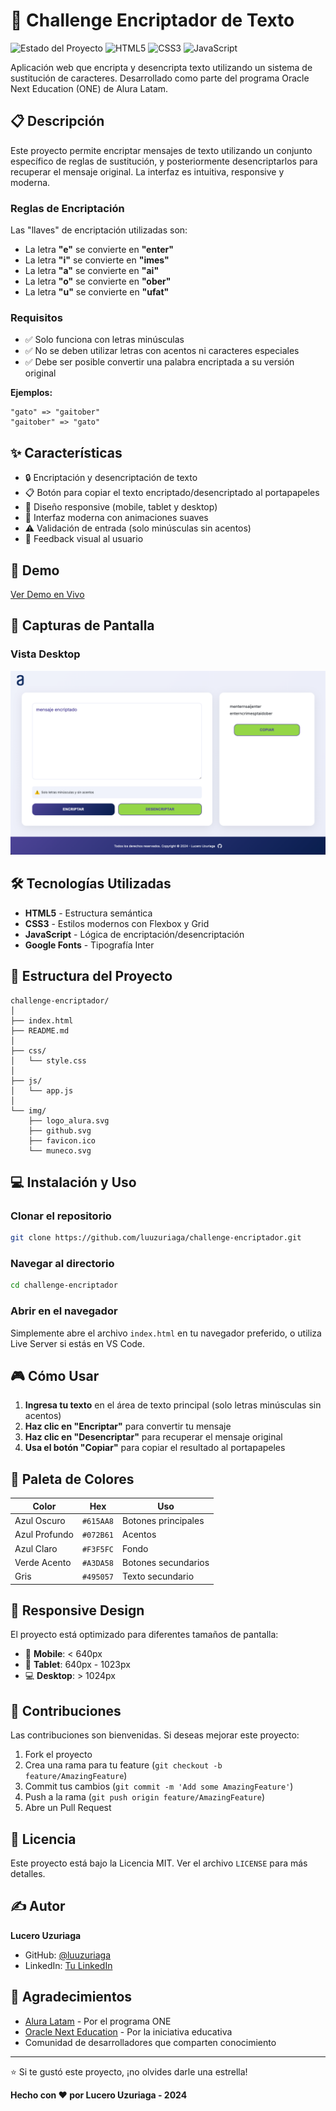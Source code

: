 # 🔐 Challenge Encriptador de Texto

![Estado del Proyecto](https://img.shields.io/badge/Estado-Finalizado-success)
![HTML5](https://img.shields.io/badge/HTML5-E34F26?logo=html5&logoColor=white)
![CSS3](https://img.shields.io/badge/CSS3-1572B6?logo=css3&logoColor=white)
![JavaScript](https://img.shields.io/badge/JavaScript-F7DF1E?logo=javascript&logoColor=black)

Aplicación web que encripta y desencripta texto utilizando un sistema de sustitución de caracteres. Desarrollado como parte del programa Oracle Next Education (ONE) de Alura Latam.

## 📋 Descripción

Este proyecto permite encriptar mensajes de texto utilizando un conjunto específico de reglas de sustitución, y posteriormente desencriptarlos para recuperar el mensaje original. La interfaz es intuitiva, responsive y moderna.

### Reglas de Encriptación

Las "llaves" de encriptación utilizadas son:

- La letra **"e"** se convierte en **"enter"**
- La letra **"i"** se convierte en **"imes"**
- La letra **"a"** se convierte en **"ai"**
- La letra **"o"** se convierte en **"ober"**
- La letra **"u"** se convierte en **"ufat"**

### Requisitos

- ✅ Solo funciona con letras minúsculas
- ✅ No se deben utilizar letras con acentos ni caracteres especiales
- ✅ Debe ser posible convertir una palabra encriptada a su versión original

**Ejemplos:**

```
"gato" => "gaitober"
"gaitober" => "gato"
```

## ✨ Características

- 🔒 Encriptación y desencriptación de texto
- 📋 Botón para copiar el texto encriptado/desencriptado al portapapeles
- 📱 Diseño responsive (mobile, tablet y desktop)
- 🎨 Interfaz moderna con animaciones suaves
- ⚠️ Validación de entrada (solo minúsculas sin acentos)
- 🎯 Feedback visual al usuario

## 🚀 Demo

[Ver Demo en Vivo](#) <!-- Agrega aquí el link de tu GitHub Pages o Vercel -->

## 📸 Capturas de Pantalla

### Vista Desktop
![Vista Desktop](./img/home.png)


## 🛠️ Tecnologías Utilizadas

- **HTML5** - Estructura semántica
- **CSS3** - Estilos modernos con Flexbox y Grid
- **JavaScript** - Lógica de encriptación/desencriptación
- **Google Fonts** - Tipografía Inter

## 📁 Estructura del Proyecto

```
challenge-encriptador/
│
├── index.html
├── README.md
│
├── css/
│   └── style.css
│
├── js/
│   └── app.js
│
└── img/
    ├── logo_alura.svg
    ├── github.svg
    ├── favicon.ico
    └── muneco.svg
```

## 💻 Instalación y Uso

### Clonar el repositorio

```bash
git clone https://github.com/luuzuriaga/challenge-encriptador.git
```

### Navegar al directorio

```bash
cd challenge-encriptador
```

### Abrir en el navegador

Simplemente abre el archivo `index.html` en tu navegador preferido, o utiliza Live Server si estás en VS Code.

## 🎮 Cómo Usar

1. **Ingresa tu texto** en el área de texto principal (solo letras minúsculas sin acentos)
2. **Haz clic en "Encriptar"** para convertir tu mensaje
3. **Haz clic en "Desencriptar"** para recuperar el mensaje original
4. **Usa el botón "Copiar"** para copiar el resultado al portapapeles

## 🎨 Paleta de Colores

| Color | Hex | Uso |
|-------|-----|-----|
| Azul Oscuro | `#615AA8` | Botones principales |
| Azul Profundo | `#072B61` | Acentos |
| Azul Claro | `#F3F5FC` | Fondo |
| Verde Acento | `#A3DA58` | Botones secundarios |
| Gris | `#495057` | Texto secundario |

## 📱 Responsive Design

El proyecto está optimizado para diferentes tamaños de pantalla:

- 📱 **Mobile**: < 640px
- 📱 **Tablet**: 640px - 1023px
- 💻 **Desktop**: > 1024px

## 🤝 Contribuciones

Las contribuciones son bienvenidas. Si deseas mejorar este proyecto:

1. Fork el proyecto
2. Crea una rama para tu feature (`git checkout -b feature/AmazingFeature`)
3. Commit tus cambios (`git commit -m 'Add some AmazingFeature'`)
4. Push a la rama (`git push origin feature/AmazingFeature`)
5. Abre un Pull Request

## 📄 Licencia

Este proyecto está bajo la Licencia MIT. Ver el archivo `LICENSE` para más detalles.

## ✍️ Autor

**Lucero Uzuriaga**

- GitHub: [@luuzuriaga](https://github.com/luuzuriaga)
- LinkedIn: [Tu LinkedIn](#) <!-- Agrega tu link de LinkedIn -->

## 🙏 Agradecimientos

- [Alura Latam](https://www.aluracursos.com/) - Por el programa ONE
- [Oracle Next Education](https://www.oracle.com/br/education/oracle-next-education/) - Por la iniciativa educativa
- Comunidad de desarrolladores que comparten conocimiento

---

⭐️ Si te gustó este proyecto, ¡no olvides darle una estrella!

**Hecho con ❤️ por Lucero Uzuriaga - 2024**